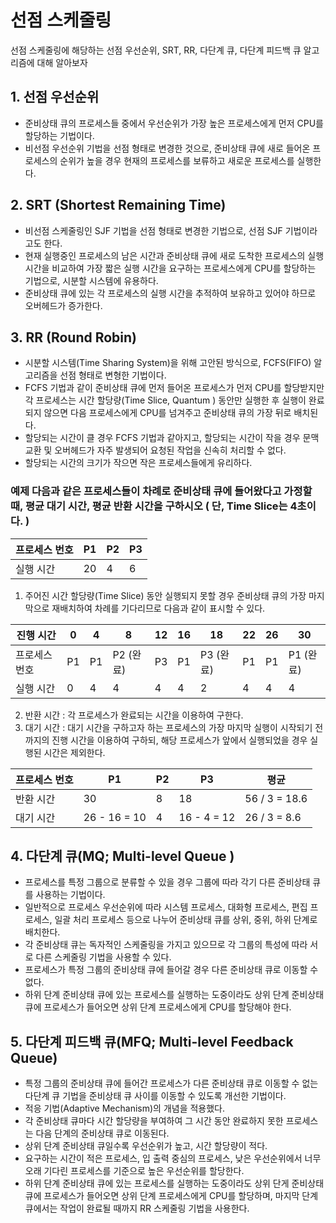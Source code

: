 # 선점 스케줄링

선점 스케줄링에 해당하는 선점 우선순위, SRT, RR, 다단계 큐, 다단계 피드백 큐 알고리즘에 대해 알아보자

## 1. 선점 우선순위

- 준비상태 큐의 프로세스들 중에서 우선순위가 가장 높은 프로세스에게 먼저 CPU를 할당하는 기법이다.
- 비선점 우선순위 기법을 선점 형태로 변경한 것으로, 준비상태 큐에 새로 들어온 프로세스의 순위가 높을 경우 현재의 프로세스를 보류하고 새로운 프로세스를 실행한다.

## 2. SRT (Shortest Remaining Time)

- 비선점 스케줄링인 SJF 기법을 선점 형태로 변경한 기법으로, 선점 SJF 기법이라고도 한다.
- 현재 실행중인 프로세스의 남은 시간과 준비상태 큐에 새로 도착한 프로세스의 실행 시간을 비교하여 가장 짧은 실행 시간을 요구하는 프로세스에게 CPU를 할당하는 기법으로, 시분할 시스템에 유용하다.
- 준비상태 큐에 있는 각 프로세스의 실행 시간을 추적하여 보유하고 있어야 하므로 오버헤드가 증가한다.

## 3. RR (Round Robin)

- 시분할 시스템(Time Sharing System)을 위해 고안된 방식으로, FCFS(FIFO) 알고리즘을 선점 형태로 변형한 기법이다.
- FCFS 기법과 같이 준비상태 큐에 먼저 들어온 프로세스가 먼저 CPU를 할당받지만 각 프로세스는 시간 할당량(Time Slice, Quantum ) 동안만 실행한 후 실행이 완료되지 않으면 다음 프로세스에게 CPU를 넘겨주고 준비상태 큐의 가장 뒤로 배치된다.
- 할당되는 시간이 클 경우 FCFS 기법과 같아지고, 할당되는 시간이 작을 경우 문맥 교환 및 오버헤드가 자주 발생되어 요청된 작업을 신속히 처리할 수 없다.
- 할당되는 시간의 크기가 작으면 작은 프로세스들에게 유리하다.

### 예제 다음과 같은 프로세스들이 차례로 준비상태 큐에 들어왔다고 가정할 때, 평균 대기 시간, 평균 반환 시간을 구하시오 ( 단, Time Slice는 4초이다. )

| 프로세스 번호 | P1  | P2  | P3  |
| ------------- | --- | --- | --- |
| 실행 시간     | 20  | 4   | 6   |

1. 주어진 시간 할당량(Time Slice) 동안 실행되지 못할 경우 준비상태 큐의 가장 마지막으로 재배치하여 차례를 기다리므로 다음과 같이 표시할 수 있다.

| 진행 시간     | 0   | 4   | 8         | 12  | 16  | 18        | 22  | 26  | 30        |
| ------------- | --- | --- | --------- | --- | --- | --------- | --- | --- | --------- |
| 프로세스 번호 | P1  | P1  | P2 (완료) | P3  | P1  | P3 (완료) | P1  | P1  | P1 (완료) |
| 실행 시간     | 0   | 4   | 4         | 4   | 4   | 2         | 4   | 4   | 4         |

2. 반환 시간 : 각 프로세스가 완료되는 시간을 이용하여 구한다.
3. 대기 시간 : 대기 시간을 구하고자 하는 프로세스의 가장 마지막 실행이 시작되기 전까지의 진행 시간을 이용하여 구하되, 해당 프로세스가 앞에서 실행되었을 경우 실행된 시간은 제외한다.

| 프로세스 번호 | P1           | P2  | P3          | 평균          |
| ------------- | ------------ | --- | ----------- | ------------- |
| 반환 시간     | 30           | 8   | 18          | 56 / 3 = 18.6 |
| 대기 시간     | 26 - 16 = 10 | 4   | 16 - 4 = 12 | 26 / 3 = 8.6  |

## 4. 다단계 큐(MQ; Multi-level Queue )

- 프로세스를 특정 그룹으로 분류할 수 있을 경우 그룹에 따라 각기 다른 준비상태 큐를 사용하는 기법이다.
- 일반적으로 프로세스 우선순위에 따라 시스템 프로세스, 대화형 프로세스, 편집 프로세스, 일괄 처리 프로세스 등으로 나누어 준비상태 큐를 상위, 중위, 하위 단계로 배치한다.
- 각 준비상태 큐는 독자적인 스케줄링을 가지고 있으므로 각 그룹의 특성에 따라 서로 다른 스케줄링 기법을 사용할 수 있다.
- 프로세스가 특정 그룹의 준비상태 큐에 들어갈 경우 다른 준비상태 큐로 이동할 수 없다.
- 하위 단계 준비상태 큐에 있는 프로세스를 실행하는 도중이라도 상위 단계 준비상태 큐에 프로세스가 들어오면 상위 단계 프로세스에게 CPU를 할당해야 한다.

## 5. 다단계 피드백 큐(MFQ; Multi-level Feedback Queue)

- 특정 그룹의 준비상태 큐에 들어간 프로세스가 다른 준비상태 큐로 이동할 수 없는 다단계 큐 기법을 준비상태 큐 사이를 이동할 수 있도록 개선한 기법이다.
- 적응 기법(Adaptive Mechanism)의 개념을 적용했다.
- 각 준비상태 큐마다 시간 할당량을 부여하여 그 시간 동안 완료하지 못한 프로세스는 다음 단계의 준비상태 큐로 이동된다.
- 상위 단계 준비상태 큐일수록 우선순위가 높고, 시간 할당량이 적다.
- 요구하는 시간이 적은 프로세스, 입 출력 중심의 프로세스, 낮은 우선순위에서 너무 오래 기다린 프로세스를 기준으로 높은 우선순위를 할당한다.
- 하위 단계 준비상태 큐에 있는 프로세스를 실행하는 도중이라도 상위 단게 준비상태 큐에 프로세스가 들어오면 상위 단계 프로세스에게 CPU를 할당하며, 마지막 단계 큐에서는 작업이 완료될 때까지 RR 스케줄링 기법을 사용한다.
